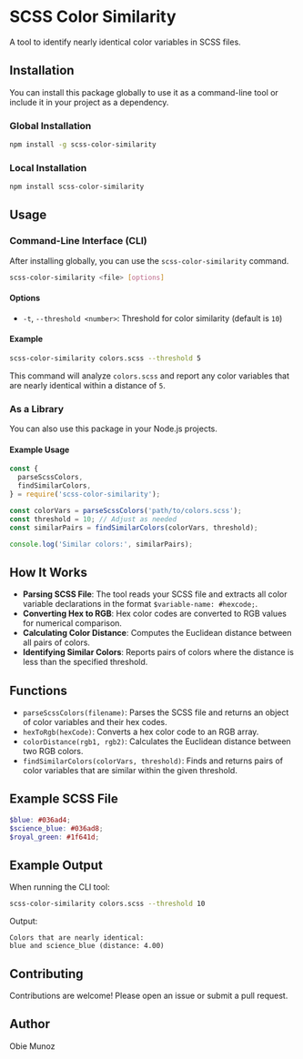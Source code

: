 # SCSS Color Similarity

A tool to identify nearly identical color variables in SCSS files.

## Installation

You can install this package globally to use it as a command-line tool or include it in your project as a dependency.

### Global Installation

```bash
npm install -g scss-color-similarity
```

### Local Installation

```bash
npm install scss-color-similarity
```

## Usage

### Command-Line Interface (CLI)

After installing globally, you can use the `scss-color-similarity` command.

```bash
scss-color-similarity <file> [options]
```

#### Options

- `-t`, `--threshold <number>`: Threshold for color similarity (default is `10`)

#### Example

```bash
scss-color-similarity colors.scss --threshold 5
```

This command will analyze `colors.scss` and report any color variables that are nearly identical within a distance of `5`.

### As a Library

You can also use this package in your Node.js projects.

#### Example Usage

```javascript
const {
  parseScssColors,
  findSimilarColors,
} = require('scss-color-similarity');

const colorVars = parseScssColors('path/to/colors.scss');
const threshold = 10; // Adjust as needed
const similarPairs = findSimilarColors(colorVars, threshold);

console.log('Similar colors:', similarPairs);
```

## How It Works

- **Parsing SCSS File**: The tool reads your SCSS file and extracts all color variable declarations in the format `$variable-name: #hexcode;`.
- **Converting Hex to RGB**: Hex color codes are converted to RGB values for numerical comparison.
- **Calculating Color Distance**: Computes the Euclidean distance between all pairs of colors.
- **Identifying Similar Colors**: Reports pairs of colors where the distance is less than the specified threshold.

## Functions

- `parseScssColors(filename)`: Parses the SCSS file and returns an object of color variables and their hex codes.
- `hexToRgb(hexCode)`: Converts a hex color code to an RGB array.
- `colorDistance(rgb1, rgb2)`: Calculates the Euclidean distance between two RGB colors.
- `findSimilarColors(colorVars, threshold)`: Finds and returns pairs of color variables that are similar within the given threshold.

## Example SCSS File

```scss
$blue: #036ad4;
$science_blue: #036ad8;
$royal_green: #1f641d;
```

## Example Output

When running the CLI tool:

```bash
scss-color-similarity colors.scss --threshold 10
```

Output:

```
Colors that are nearly identical:
blue and science_blue (distance: 4.00)
```

## Contributing

Contributions are welcome! Please open an issue or submit a pull request.

## Author

Obie Munoz
